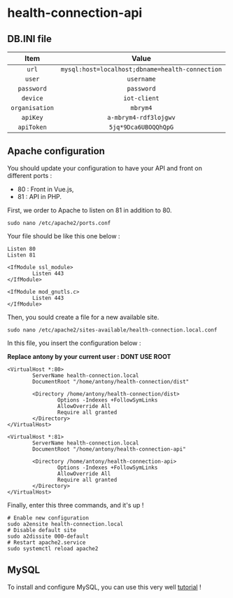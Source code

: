 # health-connection-api

## DB.INI file

| Item | Value |
|:----:|:-----:|
| `url`  | `mysql:host=localhost;dbname=health-connection` |
| `user` | `username` |
| `password` | `password` |
| `device` | `iot-client` |
| `organisation` | `mbrym4` |
| `apiKey` | `a-mbrym4-rdf3lojgwv` |
| `apiToken` | `5jq*9Dca6UBOQQhQpG` |

## Apache configuration

You should update your configuration to have your API and front on different ports :

- 80 : Front in Vue.js,
- 81 : API in PHP.

First, we order to Apache to listen on 81 in addition to 80.

```console
sudo nano /etc/apache2/ports.conf
```

Your file should be like this one below :

```apacheconfig
Listen 80
Listen 81

<IfModule ssl_module>
        Listen 443
</IfModule>

<IfModule mod_gnutls.c>
        Listen 443
</IfModule>
```

Then, you sould create a file for a new available site.

```console
sudo nano /etc/apache2/sites-available/health-connection.local.conf
```

In this file, you insert the configuration below :

**Replace antony by your current user : DONT USE ROOT**

```apacheconfig
<VirtualHost *:80>
        ServerName health-connection.local
        DocumentRoot "/home/antony/health-connection/dist"

        <Directory /home/antony/health-connection/dist>
                Options -Indexes +FollowSymLinks
                AllowOverride All
                Require all granted
        </Directory>
</VirtualHost>

<VirtualHost *:81>
        ServerName health-connection.local
        DocumentRoot "/home/antony/health-connection-api"

        <Directory /home/antony/health-connection-api>
                Options -Indexes +FollowSymLinks
                AllowOverride All
                Require all granted
        </Directory>
</VirtualHost>
```

Finally, enter this three commands, and it's up !

```console
# Enable new configuration
sudo a2ensite health-connection.local
# Disable default site
sudo a2dissite 000-default
# Restart apache2.service
sudo systemctl reload apache2
```

## MySQL

To install and configure MySQL, you can use this very well [tutorial](https://web-community.fr/posts/laravel-debian/#6---installation-et-configuration-de-mysql) !